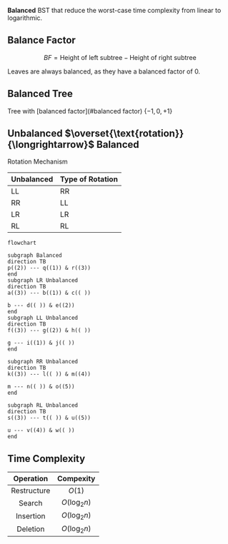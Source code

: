 **Balanced** BST that reduce the worst-case time complexity from linear to logarithmic.

## Balance Factor

$$
BF =
\text{Height of left subtree} - \text{Height of right subtree}
$$

Leaves are always balanced, as they have a balanced factor of 0.

## Balanced Tree

Tree with [balanced factor](#balanced factor) $\{ -1, 0, +1 \}$

## Unbalanced $\overset{\text{rotation}}{\longrightarrow}$ Balanced

Rotation Mechanism

| Unbalanced | Type of Rotation |
| ---------- | ---------------- |
| LL         | RR               |
| RR         | LL               |
| LR         | LR               |
| RL         | RL               |

```mermaid
flowchart

subgraph Balanced
direction TB
p((2)) --- q((1)) & r((3))
end
subgraph LR Unbalanced
direction TB
a((3)) --- b((1)) & c(( ))

b --- d(( )) & e((2))
end
subgraph LL Unbalanced
direction TB
f((3)) --- g((2)) & h(( ))

g --- i((1)) & j(( ))
end

subgraph RR Unbalanced
direction TB
k((3)) --- l(( )) & m((4))

m --- n(( )) & o((5))
end

subgraph RL Unbalanced
direction TB
s((3)) --- t(( )) & u((5))

u --- v((4)) & w(( ))
end
```

## Time Complexity

|  Operation  |   Compexity   |
| :---------: | :-----------: |
| Restructure |    $O(1)$     |
|   Search    | $O(\log_2 n)$ |
|  Insertion  | $O(\log_2 n)$ |
|  Deletion   | $O(\log_2 n)$ |

